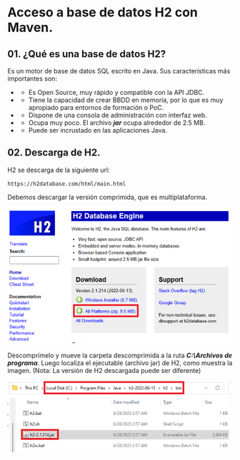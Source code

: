 # Acceso a base de datos H2 con Maven.

## 01. ¿Qué es una base de datos H2?

Es un motor de base de datos SQL escrito en Java. Sus características más importantes son:

* * Es Open Source, muy rápido y compatible con la API JDBC.
* * Tiene la capacidad de crear BBDD en memoria, por lo que es muy apropiado para entornos de formación o PoC.
* * Dispone de una consola de administración con interfaz web.
* * Ocupa muy poco. El archivo ***jar*** ocupa alrededor de 2.5 MB.
* * Puede ser incrustado en las aplicaciones Java.

## 02. Descarga de H2.

H2 se descarga de la siguiente url:
```
https://h2database.com/html/main.html
```

Debemos descargar la versión comprimida, que es multiplataforma.

![Descarga zip](../img/202306281153.png)

Descomprímelo y mueve la carpeta descomprimida a la ruta ***C:\Archivos de programa***. Luego localiza el ejecutable (archivo jar) de H2, como muestra la imagen.
(Nota: La versión de H2 descargada puede ser diferente)

![Ruta](../img/202306281201.png)




